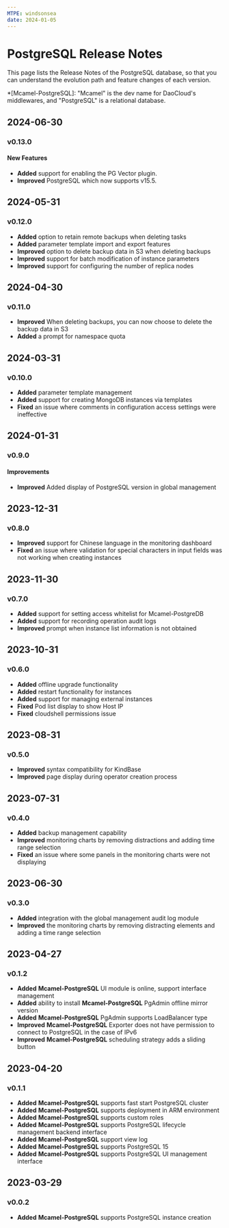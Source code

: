 ```yaml
---
MTPE: windsonsea
date: 2024-01-05
---
```


# PostgreSQL Release Notes

This page lists the Release Notes of the PostgreSQL database, so that you can understand the evolution path and feature changes of each version.

*[Mcamel-PostgreSQL]: "Mcamel" is the dev name for DaoCloud's middlewares, and "PostgreSQL" is a relational database.

## 2024-06-30

### v0.13.0

#### New Features

- **Added** support for enabling the PG Vector plugin.
- **Improved** PostgreSQL which now supports v15.5.

## 2024-05-31

### v0.12.0

- **Added** option to retain remote backups when deleting tasks
- **Added** parameter template import and export features
- **Improved** option to delete backup data in S3 when deleting backups
- **Improved** support for batch modification of instance parameters
- **Improved** support for configuring the number of replica nodes

## 2024-04-30

### v0.11.0

- **Improved** When deleting backups, you can now choose to delete the backup data in S3
- **Added** a prompt for namespace quota

## 2024-03-31

### v0.10.0

- **Added** parameter template management
- **Added** support for creating MongoDB instances via templates
- **Fixed** an issue where comments in configuration access settings were ineffective

## 2024-01-31

### v0.9.0

#### Improvements

- **Improved** Added display of PostgreSQL version in global management

## 2023-12-31

### v0.8.0

- **Improved** support for Chinese language in the monitoring dashboard
- **Fixed** an issue where validation for special characters in input fields was not working when creating instances

## 2023-11-30

### v0.7.0

- **Added** support for setting access whitelist for Mcamel-PostgreDB
- **Added** support for recording operation audit logs
- **Improved** prompt when instance list information is not obtained

## 2023-10-31

### v0.6.0

- **Added** offline upgrade functionality
- **Added** restart functionality for instances
- **Added** support for managing external instances
- **Fixed** Pod list display to show Host IP
- **Fixed** cloudshell permissions issue

## 2023-08-31

### v0.5.0

- **Improved** syntax compatibility for KindBase
- **Improved** page display during operator creation process

## 2023-07-31

### v0.4.0

- **Added** backup management capability
- **Improved** monitoring charts by removing distractions and adding time range selection
- **Fixed** an issue where some panels in the monitoring charts were not displaying

## 2023-06-30

### v0.3.0

- **Added** integration with the global management audit log module
- **Improved** the monitoring charts by removing distracting elements and adding a time range selection

## 2023-04-27

### v0.1.2

- **Added** __Mcamel-PostgreSQL__ UI module is online, support interface management
- **Added** ability to install __Mcamel-PostgreSQL__ PgAdmin offline mirror version
- **Added** __Mcamel-PostgreSQL__ PgAdmin supports LoadBalancer type
- **Improved** __Mcamel-PostgreSQL__ Exporter does not have permission to connect to PostgreSQL in the case of IPv6
- **Improved** __Mcamel-PostgreSQL__ scheduling strategy adds a sliding button

## 2023-04-20

### v0.1.1

- **Added** __Mcamel-PostgreSQL__ supports fast start PostgreSQL cluster
- **Added** __Mcamel-PostgreSQL__ supports deployment in ARM environment
- **Added** __Mcamel-PostgreSQL__ supports custom roles
- **Added** __Mcamel-PostgreSQL__ supports PostgreSQL lifecycle management backend interface
- **Added** __Mcamel-PostgreSQL__ support view log
- **Added** __Mcamel-PostgreSQL__ supports PostgreSQL 15
- **Added** __Mcamel-PostgreSQL__ supports PostgreSQL UI management interface

## 2023-03-29

### v0.0.2

- **Added** __Mcamel-PostgreSQL__ supports PostgreSQL instance creation
